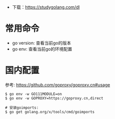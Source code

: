 * 下载：https://studygolang.com/dl

# 常用命令

* go version: 查看当前go的版本
* go env: 查看当前go的环境配置

# 国内配置

参考: https://github.com/goproxy/goproxy.cn#usage

```shell
$ go env -w GO111MODULE=on
$ go env -w GOPROXY=https://goproxy.cn,direct
```

```shell
# 安装goimports: 
$ go get golang.org/x/tools/cmd/goimports
```